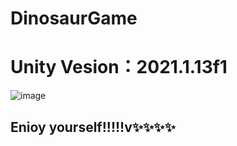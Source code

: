 # DinosaurGame
# Unity Vesion：2021.1.13f1

![image](https://img2022.cnblogs.com/blog/2741675/202202/2741675-20220216181136555-617218844.gif)

## Enioy yourself!!!!!v✨✨✨✨
